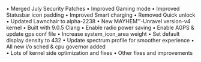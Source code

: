 • Merged July Security Patches
• Improved Gaming mode
• Improved Statusbar icon padding
• Improved Smart charging
• Removed Quick unlock
• Updated Lawnchair to alpha-2238
• New MAYHEM™-Unravel version-v4 kernel
• Built with 9.0.5 Clang
• Enable radio power saving 
• Enable AGPS & update gps conf file
• Increase system_icon_area weight
• Set default display density to 432
• Update spectrum profile for smoother experience 
• All new i/o sched & cpu governor added  
• Lots of kernel side optimization and fixes
• Other fixes and improvements
